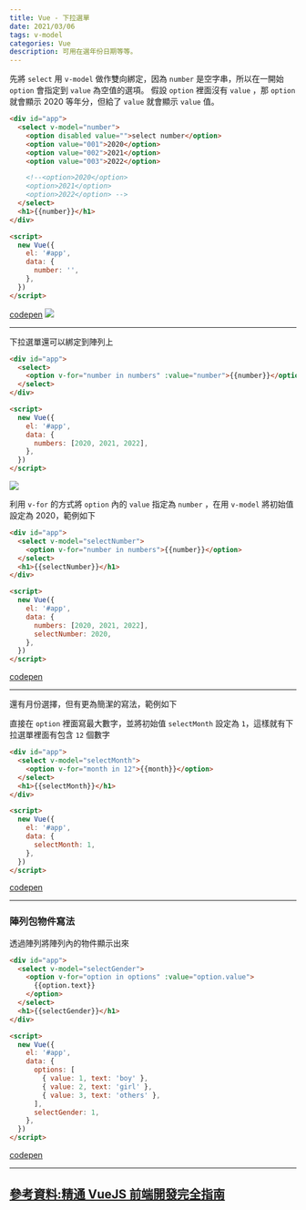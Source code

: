```yaml
---
title: Vue - 下拉選單
date: 2021/03/06
tags: v-model
categories: Vue
description: 可用在選年份日期等等。
---
```


先將 `select` 用 `v-model` 做作雙向綁定，因為 `number` 是空字串，所以在一開始 `option` 會指定到 `value` 為空值的選項。
假設 `option` 裡面沒有 `value` ，那 `option` 就會顯示 2020 等年分，但給了 `value` 就會顯示 `value` 值。

<!-- more -->

```html
<div id="app">
  <select v-model="number">
    <option disabled value="">select number</option>
    <option value="001">2020</option>
    <option value="002">2021</option>
    <option value="003">2022</option>

    <!--<option>2020</option>
    <option>2021</option>
    <option>2022</option> -->
  </select>
  <h1>{{number}}</h1>
</div>

<script>
  new Vue({
    el: '#app',
    data: {
      number: '',
    },
  })
</script>
```

[codepen](https://codepen.io/gleofgja/pen/qBZOOWY?editors=1010)
![](https://i.imgur.com/xRbTzEh.png)

---

下拉選單還可以綁定到陣列上

```html
<div id="app">
  <select>
    <option v-for="number in numbers" :value="number">{{number}}</option>
  </select>
</div>

<script>
  new Vue({
    el: '#app',
    data: {
      numbers: [2020, 2021, 2022],
    },
  })
</script>
```

![](https://i.imgur.com/oBE9iQg.png)

利用 `v-for` 的方式將 `option` 內的 `value` 指定為 `number` ，在用 `v-model` 將初始值設定為 2020，範例如下

```html
<div id="app">
  <select v-model="selectNumber">
    <option v-for="number in numbers">{{number}}</option>
  </select>
  <h1>{{selectNumber}}</h1>
</div>

<script>
  new Vue({
    el: '#app',
    data: {
      numbers: [2020, 2021, 2022],
      selectNumber: 2020,
    },
  })
</script>
```

[codepen](https://codepen.io/gleofgja/pen/zYqvrMY?editors=1010)

---

還有月份選擇，但有更為簡潔的寫法，範例如下

直接在 `option` 裡面寫最大數字，並將初始值 `selectMonth` 設定為 `1`，這樣就有下拉選單裡面有包含 `12` 個數字

```html
<div id="app">
  <select v-model="selectMonth">
    <option v-for="month in 12">{{month}}</option>
  </select>
  <h1>{{selectMonth}}</h1>
</div>

<script>
  new Vue({
    el: '#app',
    data: {
      selectMonth: 1,
    },
  })
</script>
```

[codepen](https://codepen.io/gleofgja/pen/dyMYGxv?editors=1010)

---

### 陣列包物件寫法

透過陣列將陣列內的物件顯示出來

```html
<div id="app">
  <select v-model="selectGender">
    <option v-for="option in options" :value="option.value">
      {{option.text}}
    </option>
  </select>
  <h1>{{selectGender}}</h1>
</div>

<script>
  new Vue({
    el: '#app',
    data: {
      options: [
        { value: 1, text: 'boy' },
        { value: 2, text: 'girl' },
        { value: 3, text: 'others' },
      ],
      selectGender: 1,
    },
  })
</script>
```

[codepen](https://codepen.io/gleofgja/pen/jOqbqEJ?editors=1010)

---

## [參考資料:精通 VueJS 前端開發完全指南](https://hiskio.com/courses/145)
